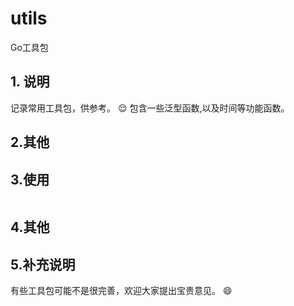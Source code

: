# utils
 Go工具包

## 1. 说明
记录常用工具包，供参考。
😌 
包含一些泛型函数,以及时间等功能函数。


## 2.其他




## 3.使用
```go

```

## 4.其他

## 5.补充说明


有些工具包可能不是很完善，欢迎大家提出宝贵意见。  😄

